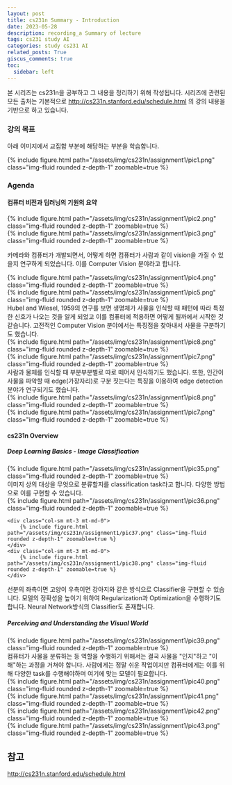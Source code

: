 ```yaml
---
layout: post
title: cs231n Summary - Introduction
date: 2023-05-28
description: recording_a Summary of lecture
tags: cs231 study AI
categories: study cs231 AI
related_posts: True
giscus_comments: true
toc:
  sidebar: left
---
```


본 시리즈는 cs231n을 공부하고 그 내용을 정리하기 위해 작성됩니다. 시리즈에 관련된 모든 출처는 기본적으로 http://cs231n.stanford.edu/schedule.html 의 강의 내용을 기반으로 하고 있습니다.

### 강의 목표

아래 이미지에서 교집합 부분에 해당하는 부분을 학습합니다.

<div class="row mt-3">
    <div class="col-sm mt-3 mt-md-0">
        {% include figure.html path="/assets/img/cs231n/assignment1/pic1.png" class="img-fluid rounded z-depth-1" zoomable=true %}
    </div>
    
</div>


### Agenda
#### 컴퓨터 비전과 딥러닝의 기원의 요약

<div class="row mt-3">
    <div class="col-sm mt-3 mt-md-0">
        {% include figure.html path="/assets/img/cs231n/assignment1/pic2.png" class="img-fluid rounded z-depth-1" zoomable=true %}
    </div>
    <div class="col-sm mt-3 mt-md-0">
        {% include figure.html path="/assets/img/cs231n/assignment1/pic3.png" class="img-fluid rounded z-depth-1" zoomable=true %}
    </div>
</div>

카메라와 컴퓨터가 개발되면서, 어떻게 하면 컴퓨터가 사람과 같이 vision을 가질 수 있을지 연구하게 되었습니다.
이를 Computer Vision 분야라고 합니다.

<div class="row mt-3">
    <div class="col-sm mt-3 mt-md-0">
        {% include figure.html path="/assets/img/cs231n/assignment1/pic4.png" class="img-fluid rounded z-depth-1" zoomable=true %}
    </div>
    <div class="col-sm mt-3 mt-md-0">
        {% include figure.html path="/assets/img/cs231n/assignment1/pic5.png" class="img-fluid rounded z-depth-1" zoomable=true %}
    </div>
</div>
Hubel and Wiesel, 1959의 연구를 보면 생명체가 사물을 인식할 때 패턴에 따라 특정한 신호가 나오는 것을
알게 되었고 이를 컴퓨터에 적용하면 어떻게 될까에서 시작한 것 같습니다. 고전적인 Computer Vision
분야에서는 특징점을 찾아내서 사물을 구분하기도 했습니다.

<div class="row mt-3">
    <div class="col-sm mt-3 mt-md-0">
        {% include figure.html path="/assets/img/cs231n/assignment1/pic8.png" class="img-fluid rounded z-depth-1" zoomable=true %}
    </div>
    <div class="col-sm mt-3 mt-md-0">
        {% include figure.html path="/assets/img/cs231n/assignment1/pic7.png" class="img-fluid rounded z-depth-1" zoomable=true %}
    </div>
</div>
사람과 물체를 인식할 때 부분부분별로 따로 떼어서 인식하기도 했습니다. 또한, 인간이 사물을 파악할 때 edge(가장자리)로 구분 짓는다는 특징을 이용하여 edge detection 분야가 연구되기도 했습니다.

<div class="row mt-3">
    <div class="col-sm mt-3 mt-md-0">
        {% include figure.html path="/assets/img/cs231n/assignment1/pic8.png" class="img-fluid rounded z-depth-1" zoomable=true %}
    </div>
    <div class="col-sm mt-3 mt-md-0">
        {% include figure.html path="/assets/img/cs231n/assignment1/pic7.png" class="img-fluid rounded z-depth-1" zoomable=true %}
    </div>
</div>


#### cs231n Overview

##### Deep Learning Basics - Image Classification
<div class="row mt-3">
    <div class="col-sm mt-3 mt-md-0">
        {% include figure.html path="/assets/img/cs231n/assignment1/pic35.png" class="img-fluid rounded z-depth-1" zoomable=true %}
    </div>
</div>
이미지 상의 대상을 무엇으로 분류할지를 classification task라고 합니다. 다양한 방법으로 이를 구현할 수 있습니다.

<div class="row mt-3">
    <div class="col-sm mt-3 mt-md-0">
        {% include figure.html path="/assets/img/cs231n/assignment1/pic36.png" class="img-fluid rounded z-depth-1" zoomable=true %}
    </div>
    
    <div class="col-sm mt-3 mt-md-0">
        {% include figure.html path="/assets/img/cs231n/assignment1/pic37.png" class="img-fluid rounded z-depth-1" zoomable=true %}
    </div>
    <div class="col-sm mt-3 mt-md-0">
        {% include figure.html path="/assets/img/cs231n/assignment1/pic38.png" class="img-fluid rounded z-depth-1" zoomable=true %}
    </div>
</div>

선분의 좌측이면 고양이 우측이면 강아지와 같은 방식으로 Classifier을 구현할 수 있습니다. 모델의 정확성을 높이기 위하여 Regularization과 Optimization을 수행하기도 합니다. Neural Network방식의 Classifier도 존재합니다.

##### Perceiving and Understanding the Visual World

<div class="row mt-3">
    <div class="col-sm mt-3 mt-md-0">
        {% include figure.html path="/assets/img/cs231n/assignment1/pic39.png" class="img-fluid rounded z-depth-1" zoomable=true %}
    </div>
</div>
컴퓨터가 사물을 분류하는 등 역할을 수행하기 위해서는 결국 사물을 "인지"하고 "이해"하는 과정을 거쳐야 합니다.
사람에게는 정말 쉬운 작업이지만 컴퓨터에게는 이를 위해 다양한 task를 수행해야하며 여기에 맞는 모델이 필요합니다.


<div class="row mt-3">
    <div class="col-sm mt-3 mt-md-0">
        {% include figure.html path="/assets/img/cs231n/assignment1/pic40.png" class="img-fluid rounded z-depth-1" zoomable=true %}
    </div>
    <div class="col-sm mt-3 mt-md-0">
        {% include figure.html path="/assets/img/cs231n/assignment1/pic41.png" class="img-fluid rounded z-depth-1" zoomable=true %}
    </div>
</div>


<div class="row mt-3">
    <div class="col-sm mt-3 mt-md-0">
        {% include figure.html path="/assets/img/cs231n/assignment1/pic42.png" class="img-fluid rounded z-depth-1" zoomable=true %}
    </div>
    <div class="col-sm mt-3 mt-md-0">
        {% include figure.html path="/assets/img/cs231n/assignment1/pic43.png" class="img-fluid rounded z-depth-1" zoomable=true %}
    </div>
</div>

## 참고
http://cs231n.stanford.edu/schedule.html